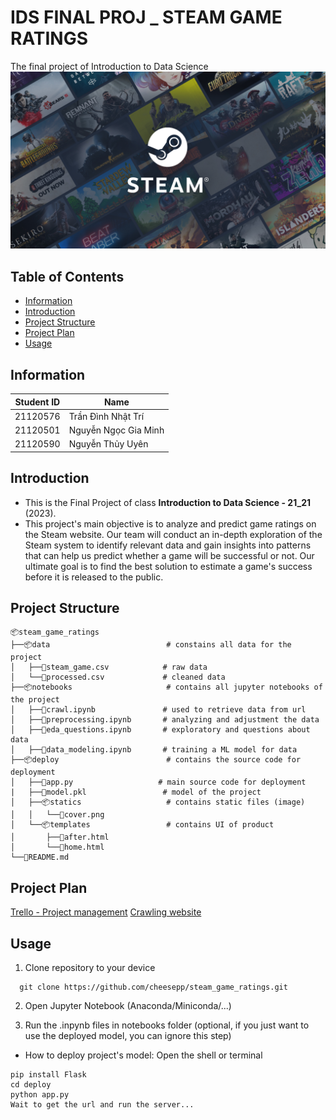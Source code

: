 # IDS FINAL PROJ _ STEAM GAME RATINGS
The final project of Introduction to Data Science
![alt text](https://github.com/cheesepp/steam_game_ratings/blob/main/deploy/static/cover.jpg)
## Table of Contents

 - [Information](#information)
 - [Introduction](#introduction)
 - [Project Structure](#project-structure)
 - [Project Plan](#project-plan)
 - [Usage](#usage)

## Information

| Student ID | Name                   |
|------------|------------------------|
| 21120576   | Trần Đình Nhật Trí     |
| 21120501   | Nguyễn Ngọc Gia Minh   |
| 21120590   | Nguyễn Thủy Uyên       |

## Introduction

- This is the Final Project of class **Introduction to Data Science - 21_21** (2023).
- This project's main objective is to analyze and predict game ratings on the Steam website. Our team will conduct an in-depth exploration of the Steam system to identify relevant data and gain insights into patterns that can help us predict whether a game will be successful or not. Our ultimate goal is to find the best solution to estimate a game's success before it is released to the public.

## Project Structure

```
📦steam_game_ratings
├──📦data                          # constains all data for the project
│   ├──📜steam_game.csv            # raw data
│   └──📜processed.csv             # cleaned data
├──📦notebooks                     # contains all jupyter notebooks of the project
│   ├──📜crawl.ipynb               # used to retrieve data from url
│   ├──📜preprocessing.ipynb       # analyzing and adjustment the data
│   ├──📜eda_questions.ipynb       # exploratory and questions about data
│   ├──📜data_modeling.ipynb       # training a ML model for data
├──📦deploy                        # contains the source code for deployment
│   ├──📜app.py                   # main source code for deployment
|   ├──📜model.pkl                 # model of the project
│   ├──📦statics                   # contains static files (image)
│   │   └──📜cover.png
│   └──📦templates                 # contains UI of product
│       ├──📜after.html
│       └──📜home.html
└──📜README.md
```

## Project Plan

[Trello - Project management](https://trello.com/b/jXnkAonb/steam-game-ratings)
[Crawling website](https://store.steampowered.com/search/?category1=998&ndl=1)

## Usage

1. Clone repository to your device

```
  git clone https://github.com/cheesepp/steam_game_ratings.git
```
2. Open Jupyter Notebook (Anaconda/Miniconda/...)

3. Run the .inpynb files in notebooks folder (optional, if you just want to use the deployed model, you can ignore this step)

- How to deploy project's model:
Open the shell or terminal
```
pip install Flask
cd deploy
python app.py
Wait to get the url and run the server...
```
